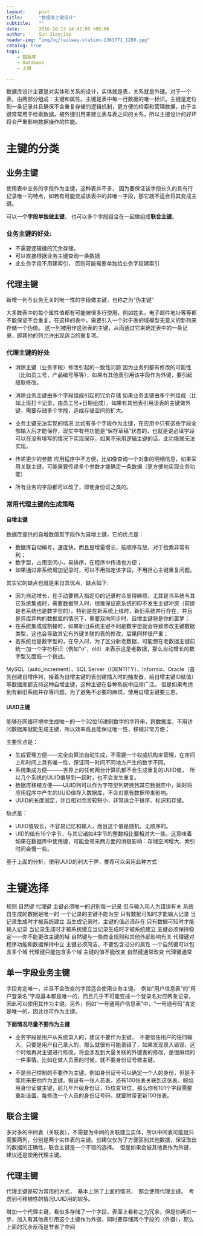 ```yaml
---
layout:     post
title:      "数据库主键设计"
subtitle:   ""
date:       2016-10-13 14:42:00 +08:00
author:     Sun Jianjiao
header-img: "img/bg/railway-station-1363771_1280.jpg"
catalog: true
tags:
    - 数据库
    - Database
    - 主键

---
```



数据库设计主要是对实体和关系的设计，实体就是表，关系就是外键。对于一个表，由两部分组成：主键和属性。主键是表中每一行数据的唯一标识。主键是定位到一条记录并且确保不会重复存储的逻辑机制，更方便的检索和管理数据。由于主键常常用于检索数据，被外键引用来建立表与表之间的关系，所以主键设计的好坏将会严重影响数据操作的性能。

# 主键的分类

## 业务主键

使用表中业务的字段作为主键，这种表并不多， 因为要保证该字段长久的具有行记录唯一的特点，如若有可能变成该表中的非唯一字段，那它就不适合将其变成主键。

可以**一个字段单独做主键**， 也可以多个字段组合在一起做组成**联合主键**。 

### 业务主键的好处:

- 不需要逻辑键的冗余存储，
- 可以直接根据业务主键查询一条数据
- 此业务字段不用建索引， 否则可能需要单独给业务字段建索引


## 代理主键
新增一列与业务无关的唯一性的字段做主键，也称之为“伪主键”

大多数表中的每个属性值都有可能被很多行使用。例如姓名，电子邮件地址等等都不能保证不会重复。在这样的表中，需要引入一个对于表的域模型无意义的新列来存储一个伪值。 这一列被用作这张表的主键，从而通过它来确定表中的一条记录，即其他的列允许出现适当的重复项。

### 代理主键的好处

- 消除主键（业务字段）修改引起的一致性问题 
因为业务列都有修改的可能性（比如员工号，产品编号等等），如果有其他表引用该字段作为外键，要引起级联修改。

- 消除业务主键由多个字段组成引起的冗余存储
如果业务主键由多个列组成（比如上班打卡记录，由员工号+日期组成），如果有其他表引用该表的主键做外键，需要存储多个字段，造成存储空间的扩大。

- 业务主键无法实现的情况
比如有多个字段作为主键，在应用中只有这些字段全部输入后才能保存，现实中有些功能是“保存草稿”状态的，也就是说必填字段可以在没有填写的情况下实现保存，如果不采用逻辑主键的话，此功能就无法实现。

- 传递更少的参数 
应用程序中不方便，比如像查询一个对象的明细信息，如果采用关联主键，可能需要传递多个参数才能确定一条数据（更方便地实现业务功能）

- 所有业务的字段都可以改了，即使身份证之类的。

### 常用代理主键的生成策略

#### 自增主键

数据库提供的自增数值型字段作为自增主键，它的优点是：

- 数据库自动编号，速度快，而且是增量增长，按顺序存放，对于检索非常有利；
- 数字型，占用空间小，易排序，在程序中传递也方便；
- 如果通过非系统增加记录时，可以不用指定该字段，不用担心主键重复问题。

其实它的缺点也就是来自其优点，缺点如下:  

- 因为自动增长，在手动要插入指定ID的记录时会显得麻烦，尤其是当系统与其它系统集成时，需要数据导入时，很难保证原系统的ID不发生主键冲突（前提是老系统也是数字型的）。特别是在新系统上线时，新旧系统并行存在，并且是异库异构的数据库的情况下，需要双向同步时，自增主键将是你的噩梦；
- 在系统集成或割接时，如果新旧系统主键不同是数字型就会导致修改主键数据类型，这也会导致其它有外键关联的表的修改，后果同样很严重；
- 若系统也是数字型的，在导入时，为了区分新老数据，可能想在老数据主键前统一加一个字符标识（例如“o”，old）来表示这是老数据，那么自动增长的数字型又面临一个挑战。

MySQL（auto_increment）、SQL Server（IDENTITY）、Informix、Oracle（首先创建自增序列，接着为自增主键的表创建插入时的触发器，给自增主键ID赋值）等数据库都支持这种自增主键，这种主键在各种系统中应用广泛。
但是如果考虑到有新旧系统并存等问题，为了避免不必要的麻烦，使用自增主键要三思。

#### UUID主键

能够在网络环境中生成唯一的一个32位16进制数字的字符串，跨数据库，不用访问数据库就能生成主键，所以效率高且能保证唯一性，移植非常方便；

主要优点是：

- 生成管理方便——完全由算法自动生成，不需要一个权威机构来管理，在空间上和时间上具有唯一性，保证同一时间不同地方产生的数字不同。
- 系统集成方便———世界上的任何两台计算机都不会生成重复的UUID值，　所以几个系统的UUID值导到一起时，也不会发生重复。
- 数据库移植方便——UUID列可以作为字符型列转换到其它数据库中，同时将应用程序中产生的UUID值存入数据库，不会对原有数据带来影响。
- UUID的长度固定，并且相对而言较短小，非常适合于排序、标识和存储。

缺点是：

- UUID值较长，不容易记忆和输入，而且这个值是随机、无顺序的。
- UID的值有16个字节，与其它诸如4字节的整数相比要相对大一些。这意味着如果在数据库中使用键，可能会带来两方面的消极影响：存储空间增大、索引时间会慢一些。

基于上面的分析，使用UUID的利大于弊，推荐可以采用此种方式

# 主键选择

规则 	自然键 	代理键
主键必须唯一的识别每一记录 	但与输入和人为错误有关 	系统自生成的数据是唯一的
一个记录的主键不能为空 	只有数据可知时才能输入记录 	当记录生成时才被系统建立
当生成记录时，主键的值必须存在 	只有数据可知时才能输入记录 	当记录生成时才被系统建立当记录生成时才被系统建立
主键必须保持稳定——你不能更改主键的域 	自然键与一些商业规则和其他外部影响有关 	代理键对程序功能和数据保持中立
主键必须简洁，不要包含过分的属性 	一个自然键可以包含多个域 	代理键只能包含多个域
主键的值不能改变 	自然键通常改变 	代理键通常

## 单一字段业务主键
字段肯定唯一，并且不会改变的字段适合使用业务主键。　例如“用户信息表”的“用户登录名”字段基本都是唯一的，而且几乎不可能变成一个登录名对应两条记录，因此可以使用其作为主键。另外，例如“一号通用户信息表”中，“一号通号码”肯定是唯一的，因此也可作为主键。

**下面情况尽量不要作为主键**

- 业务字段是用户从系统录入的，建议不要作为主键，　不要信任用户的任何输入，只要是用户自己录入的，那么就很有可能录错了，如果发现录入错误，这个时候再对主键进行修改，将会涉及到大量关联的外键表的修改，是很麻烦的一件事情。比如在做人员表的时候，就不要身份证号做主键。

- 不是自己控制的不要作为主键。例如身份证号可以确定一个人的身份，但是不能用来把他作为主键。假设有一张人员表，还有100张表关联到这张表。假如用身份证做主键，前几年升级身份证，15位变18位，那么你有101个字段需要重新设置，每修改一个人员的身份证号码，就要附带更新100张表。


## 联合主键
多对多的中间表（关联表），不需要为中间的关联建立实体，所以中间表可能就只需要两列，分别是两个实体表的主键。创建仅仅为了方便区别其他数据，保证取出的数据的正确性，联合主键是一个不错的选择。　但是如果会被其他表作为外键，　建议还是使用代理主键。  


## 代理主键
代理主键是较为常用的方式，　基本上除了上面的情况，　都会使用代理主键。　考虑到可移植性的情况UUID用的较多。

增加一个代理主键，看似多存储了一个字段，表面上看称之为冗余，但是你再进一步，加入有其他表引用这个主键作为外键，同时要存储两个字段的（外键），那么上面的冗余反而是节省了空间


